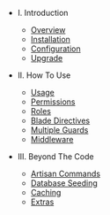 - I. Introduction
    - [Overview](README.md)
    - [Installation](installation.md)
    - [Configuration](configuration.md)
    - [Upgrade](upgrade.md)

- II. How To Use
    - [Usage](usage.md)
    - [Permissions](permissions.md)
    - [Roles](roles.md)
    - [Blade Directives](blade-directives.md)
    - [Multiple Guards](multiple-guards.md)
    - [Middleware](middleware.md)

- III. Beyond The Code
    - [Artisan Commands](artisan.md)
    - [Database Seeding](seeding.md)
    - [Caching](caching.md)
    - [Extras](extras.md)
